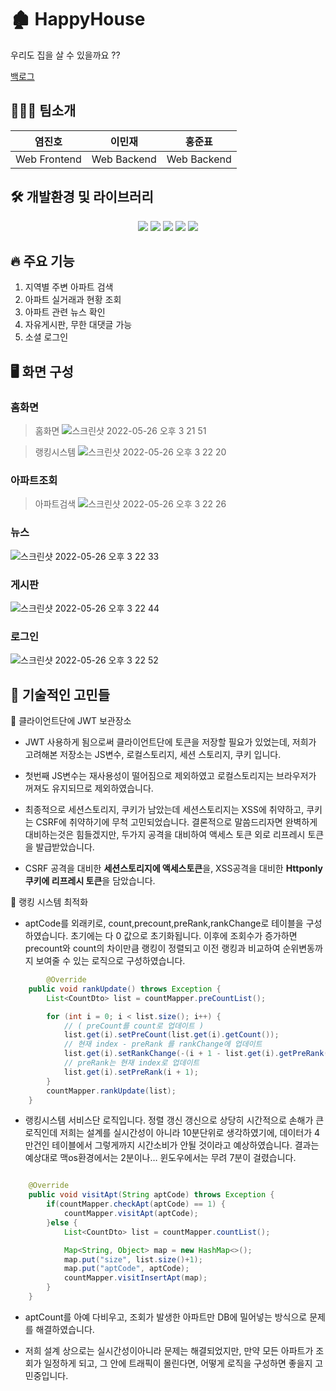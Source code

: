 # 🏚 HappyHouse

우리도 집을 살 수 있을까요 ??

<a href="https://docs.google.com/spreadsheets/d/1xI6x8tR1MtWfgvk3urXf1aQnyEKxnyC6h6kf_ihnXZs/edit#gid=0">백로그</a>

## 👨‍👦‍👦 팀소개

<div align="center">

|    염진호    |   이민재    |   홍준표    |
| :----------: | :---------: | :---------: |
| Web Frontend | Web Backend | Web Backend |

</div>

## 🛠 개발환경 및 라이브러리

<div align="center">
  <img src="https://img.shields.io/badge/node-14.19.2-339933?logo=node.js"> 
<img src="https://img.shields.io/badge/vue-2.6-4FC08D?logo=vue.js">
<img src="https://img.shields.io/badge/scss--CC6699?logo=sass"> 
<img src="https://img.shields.io/badge/mysql-8.0.28-4479A1?logo=mysql"> 
<img src="https://img.shields.io/badge/spring-2.6.7-6DB33F?logo=spring">

</div>

## 🔥 주요 기능

1. 지역별 주변 아파트 검색
2. 아파트 실거래과 현황 조회
3. 아파트 관련 뉴스 확인
4. 자유게시판, 무한 대댓글 가능
5. 소셜 로그인

## 🖥 화면 구성

### 홈화면

> 홈화면
> ![스크린샷 2022-05-26 오후 3 21 51](https://user-images.githubusercontent.com/81306489/170429514-f72f6e9e-fdab-4251-a4ca-0f54b11123b2.png)

> 랭킹시스템
> ![스크린샷 2022-05-26 오후 3 22 20](https://user-images.githubusercontent.com/81306489/170429728-3493c604-0287-4aa0-b428-36772655f983.png)

### 아파트조회

> 아파트검색
> ![스크린샷 2022-05-26 오후 3 22 26](https://user-images.githubusercontent.com/81306489/170429814-da9f6322-7144-4986-ae87-5859f34d7e16.png)

### 뉴스

![스크린샷 2022-05-26 오후 3 22 33](https://user-images.githubusercontent.com/81306489/170429944-6daea609-5ba0-461b-a171-4f63fe4661fb.png)

### 게시판

![스크린샷 2022-05-26 오후 3 22 44](https://user-images.githubusercontent.com/81306489/170430096-d1791592-1f9e-40c0-88de-61cdf1caeed6.png)

### 로그인

![스크린샷 2022-05-26 오후 3 22 52](https://user-images.githubusercontent.com/81306489/170430111-218a8d6f-f7a2-4608-a270-056a16199eb1.png)

## 🥕 기술적인 고민들

<detail>
<summary>🍪 클라이언트단에 JWT 보관장소</summary>

- JWT 사용하게 됨으로써 클라이언트단에 토큰을 저장할 필요가 있었는데, 저희가
  고려해본 저장소는 JS변수, 로컬스토리지, 세션 스토리지, 쿠키 입니다.

- 첫번째 JS변수는 재사용성이 떨어짐으로 제외하였고 로컬스토리지는 브라우저가 꺼져도 유지되므로 제외하였습니다.

- 최종적으로 세션스토리지, 쿠키가 남았는데 세션스토리지는 XSS에 취약하고, 쿠키는 CSRF에 취약하기에 무척 고민되었습니다. 결론적으로 말씀드리자면 완벽하게 대비하는것은 힘들겠지만, 두가지 공격을 대비하여 액세스 토큰 외로 리프레시 토큰을 발급받았습니다.

- CSRF 공격을 대비한 **세션스토리지에 액세스토큰**을, XSS공격을 대비한 **Httponly 쿠키에 리프레시 토큰**을 담았습니다.

</detail>

<detail>
<summary>🥇 랭킹 시스템 최적화</summary>

- aptCode를 외래키로, count,precount,preRank,rankChange로 테이블을 구성하였습니다. 초기에는 다 0 값으로 초기화됩니다. 이후에 조회수가 증가하면 precount와 count의 차이만큼 랭킹이 정렬되고 이전 랭킹과 비교하여 순위변동까지 보여줄 수 있는 로직으로 구성하였습니다.

```java
        @Override
	public void rankUpdate() throws Exception {
		List<CountDto> list = countMapper.preCountList();

		for (int i = 0; i < list.size(); i++) {
			// ( preCount를 count로 업데이트 )
			list.get(i).setPreCount(list.get(i).getCount());
			// 현재 index - preRank 를 rankChange에 업데이트
			list.get(i).setRankChange(-(i + 1 - list.get(i).getPreRank()));
			// preRank는 현재 index로 업데이트
			list.get(i).setPreRank(i + 1);
		}
		countMapper.rankUpdate(list);
	}
```

- 랭킹시스템 서비스단 로직입니다. 정렬 갱신 갱신으로 상당히 시간적으로 손해가 큰 로직인데 저희는 설계를 실시간성이 아니라 10분단위로 생각하였기에, 데이터가 4만건인 테이블에서 그렇게까지 시간소비가 안될 것이라고 예상하였습니다. 결과는 예상대로 맥os환경에서는 2분이나… 윈도우에서는 무려 7분이 걸렸습니다.

```java

	@Override
	public void visitApt(String aptCode) throws Exception {
		if(countMapper.checkApt(aptCode) == 1) {
			countMapper.visitApt(aptCode);
		}else {
			List<CountDto> list = countMapper.countList();

			Map<String, Object> map = new HashMap<>();
			map.put("size", list.size()+1);
			map.put("aptCode", aptCode);
			countMapper.visitInsertApt(map);
		}
	}
```

- aptCount를 아예 다비우고, 조회가 발생한 아파트만 DB에 밀어넣는 방식으로 문제를 해결하였습니다.

- 저희 설계 상으로는 실시간성이아니라 문제는 해결되었지만, 만약 모든 아파트가 조회가 일정하게 되고, 그 안에 트래픽이 몰린다면, 어떻게 로직을 구성하면 좋을지 고민중입니다.

</detail>
